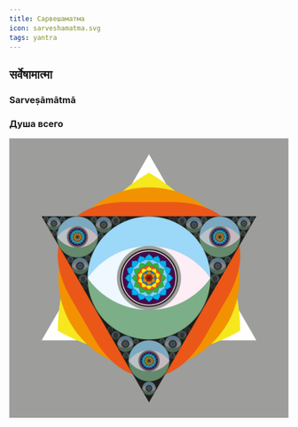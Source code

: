 ```yaml
---
title: Сарвешаматма
icon: sarveshamatma.svg
tags: yantra
---
```


## सर्वेषामात्मा

### Sarveṣāmātmā

### Душа всего

![](./sarveshamatma.svg)